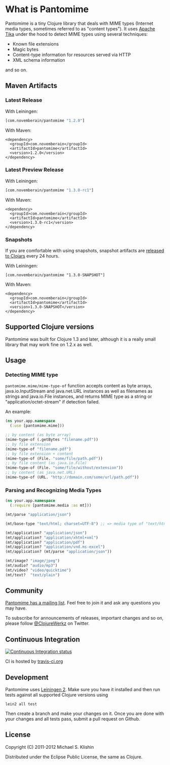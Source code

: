 # What is Pantomime

Pantomime is a tiny Clojure library that deals with MIME types (Internet media types, sometimes referred to as "content types"). It uses [Apache Tika](http://tika.apache.org/) under the hood to detect
MIME types using several techniques:

 * Known file extensions
 * Magic bytes
 * Content-type information for resources served via HTTP
 * XML schema information

and so on.


## Maven Artifacts

### Latest Release

With Leiningen:

```clojure
[com.novemberain/pantomime "1.2.0"]
```

With Maven:

    <dependency>
      <groupId>com.novemberain</groupId>
      <artifactId>pantomime</artifactId>
      <version>1.2.0</version>
    </dependency>


### Latest Preview Release

With Leiningen:

```clojure
[com.novemberain/pantomime "1.3.0-rc1"]
```

With Maven:

    <dependency>
      <groupId>com.novemberain</groupId>
      <artifactId>pantomime</artifactId>
      <version>1.3.0-rc1</version>
    </dependency>

### Snapshots

If you are comfortable with using snapshots, snapshot artifacts are [released to Clojars](https://clojars.org/com.novemberain/pantomime) every 24 hours.

With Leiningen:

    [com.novemberain/pantomime "1.3.0-SNAPSHOT"]


With Maven:

    <dependency>
      <groupId>com.novemberain</groupId>
      <artifactId>pantomime</artifactId>
      <version>1.3.0-SNAPSHOT</version>
    </dependency>


## Supported Clojure versions

Pantomime was built for Clojure 1.3 and later, although it is a really small library that may work fine on 1.2.x as well.


## Usage

### Detecting MIME type

`pantomime.mime/mime-type-of` function accepts content as byte arrays, java.io.InputStream and java.net.URL instances as well as
filenames as strings and java.io.File instances, and returns MIME type as a string or "application/octet-stream" if detection failed.

An example:

``` clojure
(ns your.app.namespace
  (:use [pantomime.mime]))

;; by content (as byte array)
(mime-type-of (.getBytes "filename.pdf"))
;; by file extension
(mime-type-of "filename.pdf")
;; by file extension + content
(mime-type-of (File. "some/file/path.pdf"))
;; by file content (as java.io.File)
(mime-type-of (File. "some/file/without/extension"))
;; by content (as java.net.URL)
(mime-type-of (URL. "http://domain.com/some/url/path.pdf"))
```

### Parsing and Recognizing Media Types

``` clojure
(ns your.app.namespace
  (:require [pantomime.media :as mt]))

(mt/parse "application/json")

(mt/base-type "text/html; charset=UTF-8") ;; => media type of "text/html"

(mt/application? "application/json")
(mt/application? "application/xhtml+xml")
(mt/application? "application/pdf")
(mt/application? "application/vnd.ms-excel")
(mt/application? (mt/parse "application/json"))

(mt/image? "image/jpeg")
(mt/audio? "audio/mp3")
(mt/video? "video/quicktime")
(mt/text?  "text/plain")
```



## Community

[Pantomime has a mailing list](https://groups.google.com/group/clojure-pantomime). Feel free to join it and ask any questions you may have.

To subscribe for announcements of releases, important changes and so on, please follow [@ClojureWerkz](https://twitter.com/#!/clojurewerkz) on Twitter.



## Continuous Integration

[![Continuous Integration status](https://secure.travis-ci.org/michaelklishin/pantomime.png)](http://travis-ci.org/michaelklishin/pantomime)

CI is hosted by [travis-ci.org](http://travis-ci.org)


## Development

Pantomime uses [Leiningen 2](https://github.com/technomancy/leiningen/blob/master/doc/TUTORIAL.md). Make
sure you have it installed and then run tests against all supported Clojure versions using

    lein2 all test

Then create a branch and make your changes on it. Once you are done with your changes and all
tests pass, submit a pull request on Github.


## License

Copyright (C) 2011-2012 Michael S. Klishin

Distributed under the Eclipse Public License, the same as Clojure.
